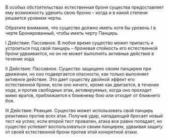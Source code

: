В особых обстоятельствах естественная броня существа предоставляет ему возможность удвоить свою броню – когда и в какой степени решается уровнем черты.

Обратите внимание, что существо должно иметь хотя бы уровень I в черте Бронированный, чтобы иметь черту Панцирь.

I Действие: Пассивное. В любое время существо может припасть и устроиться под свой панцирь – броневая стойкость его естественной брони удваивается, но он не может выполнять активные действия в течение хода.

II Действие: Пассивное. Существо защищено своим панцирем при движении, но оно подвергается опасности, как только выполняет активное действие. Это дает существу двойной эффект его естественной брони, если оно ничего, кроме как двигается, в течение хода, и против свободных атак, активируемых, когда оно проходит мимо врагов, приближается к ближнему бою или отходит от ближнего боя.

III Действие: Реакция. Существо может использовать свой панцирь реактивно против всех атак. Получив удар, нападающий бросает новый тест на успех; если второй тест провален, атака все равно попадает, но существо успевает воспользоваться своим панцирем, удваивая защиту от своей естественной брони против этой конкретной атаки.